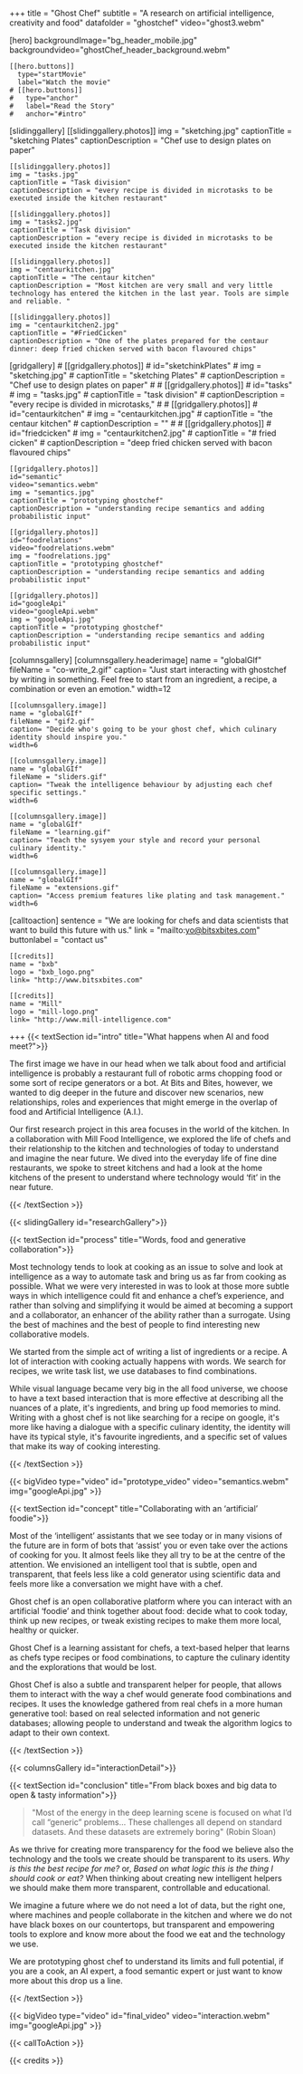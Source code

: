 +++
title = "Ghost Chef"
subtitle = "A research on artificial intelligence, creativity and food"
datafolder = "ghostchef"
video="ghost3.webm"

  [hero]
    backgroundImage="bg_header_mobile.jpg"
    backgroundvideo="ghostChef_header_background.webm"

    [[hero.buttons]]
      type="startMovie"
      label="Watch the movie"
    # [[hero.buttons]]
    #   type="anchor"
    #   label="Read the Story"
    #   anchor="#intro"

  [slidinggallery]
    [[slidinggallery.photos]]
    img = "sketching.jpg"
    captionTitle = "sketching Plates"
    captionDescription = "Chef use to design plates on paper"

    [[slidinggallery.photos]]
    img = "tasks.jpg"
    captionTitle = "Task division"
    captionDescription = "every recipe is divided in microtasks to be executed inside the kitchen restaurant"

    [[slidinggallery.photos]]
    img = "tasks2.jpg"
    captionTitle = "Task division"
    captionDescription = "every recipe is divided in microtasks to be executed inside the kitchen restaurant"

    [[slidinggallery.photos]]
    img = "centaurkitchen.jpg"
    captionTitle = "The centaur kitchen"
    captionDescription = "Most kitchen are very small and very little technology has entered the kitchen in the last year. Tools are simple and reliable. "

    [[slidinggallery.photos]]
    img = "centaurkitchen2.jpg"
    captionTitle = "#FriedCicken"
    captionDescription = "One of the plates prepared for the centaur dinner: deep fried chicken served with bacon flavoured chips"

  [gridgallery]
    # [[gridgallery.photos]]
    # id="sketchinkPlates"
    # img = "sketching.jpg"
    # captionTitle = "sketching Plates"
    # captionDescription = "Chef use to design plates on paper"
    #
    # [[gridgallery.photos]]
    # id="tasks"
    # img = "tasks.jpg"
    # captionTitle = "task division"
    # captionDescription = "every recipe is divided in microtasks,"
    #
    # [[gridgallery.photos]]
    # id="centaurkitchen"
    # img = "centaurkitchen.jpg"
    # captionTitle = "the centaur kitchen"
    # captionDescription = ""
    #
    # [[gridgallery.photos]]
    # id="friedcicken"
    # img = "centaurkitchen2.jpg"
    # captionTitle = "# fried cicken"
    # captionDescription = "deep fried chicken served with bacon flavoured chips"

    [[gridgallery.photos]]
    id="semantic"
    video="semantics.webm"
    img = "semantics.jpg"
    captionTitle = "prototyping ghostchef"
    captionDescription = "understanding recipe semantics and adding probabilistic input"

    [[gridgallery.photos]]
    id="foodrelations"
    video="foodrelations.webm"
    img = "foodrelations.jpg"
    captionTitle = "prototyping ghostchef"
    captionDescription = "understanding recipe semantics and adding probabilistic input"

    [[gridgallery.photos]]
    id="googleApi"
    video="googleApi.webm"
    img = "googleApi.jpg"
    captionTitle = "prototyping ghostchef"
    captionDescription = "understanding recipe semantics and adding probabilistic input"

  [columnsgallery]
    [columnsgallery.headerimage]
    name = "globalGIf"
    fileName = "co-write_2.gif"
    caption= "Just start interacting with ghostchef by writing in something. Feel free to start from an ingredient, a recipe, a combination or even an emotion."
    width=12

    [[columnsgallery.image]]
    name = "globalGIf"
    fileName = "gif2.gif"
    caption= "Decide who's going to be your ghost chef, which culinary identity should inspire you."
    width=6

    [[columnsgallery.image]]
    name = "globalGIf"
    fileName = "sliders.gif"
    caption= "Tweak the intelligence behaviour by adjusting each chef specific settings."
    width=6

    [[columnsgallery.image]]
    name = "globalGIf"
    fileName = "learning.gif"
    caption= "Teach the sysyem your style and record your personal culinary identity."
    width=6

    [[columnsgallery.image]]
    name = "globalGIf"
    fileName = "extensions.gif"
    caption= "Access premium features like plating and task management."
    width=6

  [calltoaction]
    sentence = "We are looking for chefs and data scientists that want to build this future with us."
    link = "mailto:yo@bitsxbites.com"
    buttonlabel = "contact us"

    [[credits]]
    name = "bxb"
    logo = "bxb_logo.png"
    link= "http://www.bitsxbites.com"

    [[credits]]
    name = "Mill"
    logo = "mill-logo.png"
    link= "http://www.mill-intelligence.com"
+++
{{< textSection id="intro" title="What happens when AI and food meet?">}}

The first image we have in our head when we talk about food and artificial intelligence is probably a restaurant full of robotic arms chopping food or some sort of recipe generators or a bot. At Bits and Bites, however, we wanted to dig deeper in the future and discover new scenarios, new relationships, roles and experiences that might emerge in the overlap of food and Artificial Intelligence (A.I.).

Our first research project in this area focuses in the world of the kitchen. In a collaboration with Mill Food Intelligence, we explored the life of chefs and their relationship to the kitchen and technologies of today to understand and imagine the near future. We dived into the everyday life of fine dine restaurants, we spoke to street kitchens and had a look at the home kitchens of the present to understand where technology would ‘fit’ in the near future.

{{< /textSection >}}

{{< slidingGallery id="researchGallery">}}

{{< textSection id="process" title="Words, food and generative collaboration">}}

Most technology tends to look at cooking as an issue to solve and look at intelligence as a way to automate task and bring us as far from cooking as possible. What we were very interested in was to look at those more subtle ways in which intelligence could fit and enhance a chef’s experience, and rather than solving and simplifying it would be aimed at becoming a support and a collaborator, an enhancer of the ability rather than a surrogate. Using the best of machines and the best of people to find interesting new collaborative models.

We started from the simple act of writing a list of ingredients or a recipe. A lot of interaction with cooking actually happens with words. We search for recipes, we write task list, we use databases to find combinations.

While visual language became very big in the all food universe, we choose to have a text based interaction that is more effective at describing all the nuances of a plate, it's ingredients, and bring up food memories to mind. Writing with a ghost chef is not like searching for a recipe on google, it's more like having a dialogue with a specific culinary identity, the identity will have its typical style, it's favourite ingredients, and a specific set of values that make its way of cooking interesting.

{{< /textSection >}}

{{< bigVideo type="video" id="prototype_video" video="semantics.webm" img="googleApi.jpg" >}}

{{< textSection id="concept" title="Collaborating with an ‘artificial’ foodie">}}

Most of the ‘intelligent’ assistants that we see today or in many visions of the future are in form of bots that ‘assist’ you or even take over the actions of cooking for you. It almost feels like they all try to be at the centre of the attention.  We envisioned an intelligent tool that is subtle, open and transparent, that feels less like a cold generator using scientific data and feels more like a conversation we might have with a chef.

Ghost chef is an open collaborative platform where you can interact with an artificial ‘foodie’ and think together about food: decide what to cook today, think up new recipes, or tweak existing recipes to make them more local, healthy or quicker.

Ghost Chef is a learning assistant for chefs, a text-based helper that learns as chefs type recipes or food combinations, to capture the culinary identity and the explorations that would be lost.

Ghost Chef is also a subtle and transparent helper for people, that allows them to interact with the way a chef would generate food combinations and recipes. It uses the knowledge gathered from real chefs in a more human generative tool: based on real selected information and not generic databases; allowing people to understand and tweak the algorithm logics to adapt to their own context.

{{< /textSection >}}

{{< columnsGallery id="interactionDetail">}}

{{< textSection id="conclusion" title="From black boxes and big data to open & tasty information">}}

> "Most of the energy in the deep learning scene is focused on what I’d call “generic” problems… These challenges all depend on standard datasets. And these datasets are extremely boring" (Robin Sloan)

As we thrive for creating more transparency for the food we believe also the technology and the tools we create should be transparent to its users. _Why is this the best recipe for me?_ or, _Based on what logic this is the thing I should cook or eat?_  When thinking about creating new intelligent helpers we should make them more transparent, controllable and educational.

We imagine a future where we do not need a lot of data, but the right one, where machines and people collaborate in the kitchen and where we do not have black boxes on our countertops, but transparent and empowering tools to explore and know more about the food we eat and the technology we use.

We are prototyping ghost chef to understand its limits and full potential, if you are a cook, an AI expert, a food semantic expert or just want to know more about this drop us a line.

{{< /textSection >}}

{{< bigVideo type="video" id="final_video" video="interaction.webm" img="googleApi.jpg" >}}

{{< callToAction >}}

{{< credits >}}
